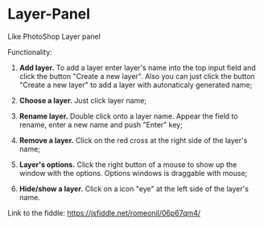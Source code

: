 # Layer-Panel
Like PhotoShop Layer panel

Functionality:

1. **Add layer.** To add a layer enter layer's name into the top input field and click the button "Create a new layer". Also you can just click the button "Create a new layer" to add a layer with autonaticaly generated name;

2. **Choose a layer.** Just click layer name;

3. **Rename layer.** Double click onto a layer name. Appear the field to rename, enter a new name and push "Enter" key;

4. **Remove a layer.** Click on the red cross at the right side of the layer's name;

5. **Layer's options.** Click the right button of a mouse to show up the window with the options. Options windows is draggable with mouse;

6. **Hide/show a layer.** Click on a icon "eye" at the left side of the layer's name.

Link to the fiddle:
https://jsfiddle.net/romeonil/06p67qm4/
